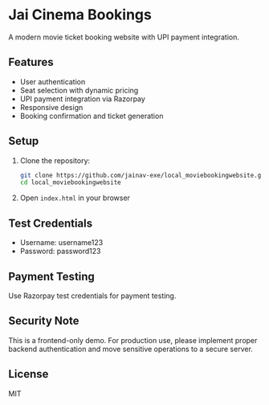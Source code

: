 # Jai Cinema Bookings

A modern movie ticket booking website with UPI payment integration.

## Features

- User authentication
- Seat selection with dynamic pricing
- UPI payment integration via Razorpay
- Responsive design
- Booking confirmation and ticket generation

## Setup

1. Clone the repository:
   ```bash
   git clone https://github.com/jainav-exe/local_moviebookingwebsite.git
   cd local_moviebookingwebsite
   ```

2. Open `index.html` in your browser

## Test Credentials
- Username: username123
- Password: password123

## Payment Testing
Use Razorpay test credentials for payment testing.

## Security Note
This is a frontend-only demo. For production use, please implement proper backend authentication and move sensitive operations to a secure server.

## License
MIT
